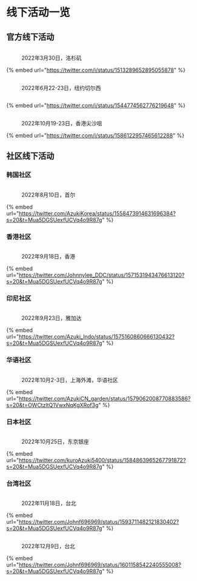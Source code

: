 # 线下活动一览

## **官方线下活动**

<figure><img src="../.gitbook/assets/image (4).png" alt=""><figcaption><p>2022年3月30日，洛杉矶</p></figcaption></figure>

{% embed url="https://twitter.com/i/status/1513289652895055878" %}



<figure><img src="../.gitbook/assets/image (1) (1).png" alt=""><figcaption><p>2022年6月22-23日，纽约切尔西</p></figcaption></figure>

<figure><img src="../.gitbook/assets/image (2) (3).png" alt=""><figcaption></figcaption></figure>

{% embed url="https://twitter.com/i/status/1544774562776219648" %}

<figure><img src="../.gitbook/assets/image (12).png" alt=""><figcaption><p>2022年10月19-23日，香港尖沙咀</p></figcaption></figure>

{% embed url="https://twitter.com/i/status/1586122957465612288" %}

## 社区线下活动

### 韩国社区

<figure><img src="../.gitbook/assets/image (11).png" alt=""><figcaption><p>2022年8月10日，首尔</p></figcaption></figure>

{% embed url="https://twitter.com/AzukiKorea/status/1558473914631696384?s=20&t=Mua5DGSUexfUCVq4o9R87g" %}

### 香港社区

<figure><img src="../.gitbook/assets/image (14) (1).png" alt=""><figcaption><p>2022年9月18日，香港</p></figcaption></figure>

{% embed url="https://twitter.com/Johnnylee_DDC/status/1571531943476613120?s=20&t=Mua5DGSUexfUCVq4o9R87g" %}

### 印尼社区

<figure><img src="../.gitbook/assets/image (15).png" alt=""><figcaption><p>2022年9月23日，雅加达</p></figcaption></figure>

{% embed url="https://twitter.com/Azuki_Indo/status/1575160860666130432?s=20&t=Mua5DGSUexfUCVq4o9R87g" %}

### 华语社区

<figure><img src="../.gitbook/assets/image (1) (2).png" alt=""><figcaption><p>2022年10月2-3日，上海外滩，华语社区</p></figcaption></figure>

{% embed url="https://twitter.com/AzukiCN_garden/status/1579062008770883586?s=20&t=OWCtzltQ1VwxNqKgXRof3g" %}

### 日本社区

<figure><img src="../.gitbook/assets/image (6) (3).png" alt=""><figcaption><p>2022年10月25日，东京银座</p></figcaption></figure>

{% embed url="https://twitter.com/kuroAzuki5400/status/1584863965267791872?s=20&t=Mua5DGSUexfUCVq4o9R87g" %}

### 台湾社区

<figure><img src="../.gitbook/assets/image (10).png" alt=""><figcaption><p>2022年11月18日，台北</p></figcaption></figure>

{% embed url="https://twitter.com/Johnf696969/status/1593711482121830402?s=20&t=Mua5DGSUexfUCVq4o9R87g" %}

<figure><img src="../.gitbook/assets/image (1) (3).png" alt=""><figcaption><p>2022年12月9日，台北</p></figcaption></figure>

{% embed url="https://twitter.com/Johnf696969/status/1601158542240555008?s=20&t=Mua5DGSUexfUCVq4o9R87g" %}
